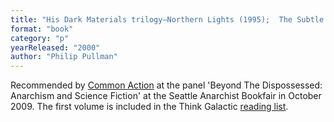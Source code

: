 ```yaml
---
title: "His Dark Materials trilogy—Northern Lights (1995);  The Subtle Knife (1997); The Amber Spyglass (2000)"
format: "book"
category: "p"
yearReleased: "2000"
author: "Philip Pullman"
---
```

Recommended by <a href="http://nwsfsnews.blogspot.com/2009/10/i-wanna-read-sf-anarchy.html"> Common Action</a> at the panel 'Beyond The Dispossessed: Anarchism and Science  Fiction' at the Seattle Anarchist Bookfair in October 2009. The first volume is included  in the Think Galactic <a href="http://thinkgalactic.org/reading-lists/by-author/">reading list</a>.
 
 
